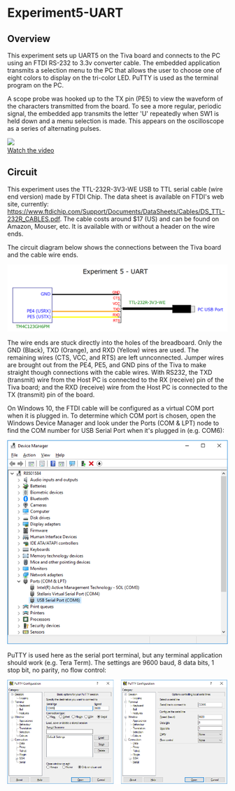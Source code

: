 # Experiment5-UART

## Overview
This experiment sets up UART5 on the Tiva board and connects to the PC using an FTDI RS-232 to 3.3v converter cable. The embedded application transmits a selection menu to the PC that allows the user to choose one of eight colors to display on the tri-color LED. PuTTY is used as the terminal program on the PC. 

A scope probe was hooked up to the TX pin (PE5) to view the waveform of the characters transmitted from the board. To see a more regular, periodic signal, the embedded app transmits the letter 'U' repeatedly when SW1 is held down and a menu selection is made. This appears on the oscilloscope as a series of alternating pulses.

[![](http://img.youtube.com/vi/AObu1TXMY2k/1.jpg)](https://youtu.be/AObu1TXMY2k)<br>
[Watch the video](https://youtu.be/AObu1TXMY2k)

## Circuit
This experiment uses the TTL-232R-3V3-WE USB to TTL serial cable (wire end version) made by FTDI Chip.  The data sheet is available on FTDI's web site, currently:  https://www.ftdichip.com/Support/Documents/DataSheets/Cables/DS_TTL-232R_CABLES.pdf.  The cable costs around $17 (US) and can be found on Amazon, Mouser, etc.  It is available with or without a header on the wire ends.   

The circuit diagram below shows the connections between the Tiva board and the cable wire ends.

![Experiment5-UART](Experiment5-UART-circuit.png)  

The wire ends are stuck directly into the holes of the breadboard.  Only the GND (Black), TXD (Orange), and RXD (Yellow) wires are used.  The remaining wires (CTS, VCC, and RTS) are left unnconnected.  Jumper wires are brought out from the PE4, PE5, and GND pins of the Tiva to make straight though connections with the cable wires.  With RS232, the TXD (transmit) wire from the Host PC is connected to the RX (receive) pin of the Tiva board; and the RXD (receive) wire from the Host PC is connected to the TX (transmit) pin of the board.

On Windows 10, the FTDI cable will be configured as a virtual COM port when it is plugged in.  To determine which COM port is chosen, open the Windows Device Manager and look under the Ports (COM & LPT) node to find the COM number for USB Serial Port when it's plugged in (e.g. COM6):

![Device Manager](device-manager.png)  

PuTTY is used here as the serial port terminal, but any terminal application should work (e.g. Tera Term).  The settings are 9600 baud, 8 data bits, 1 stop bit, no parity, no flow control:

![Device Manager](putty-settings.png) 



